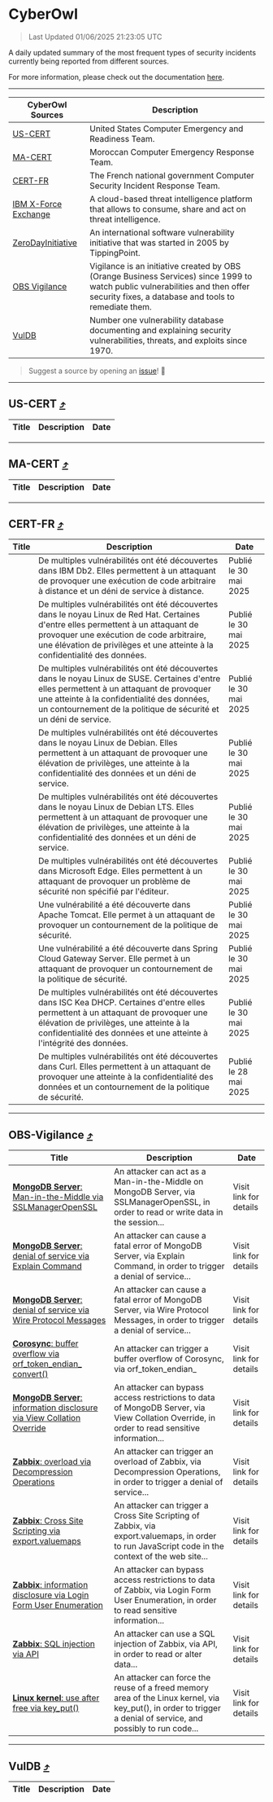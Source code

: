 
 <div id='top'></div>

# CyberOwl

 > Last Updated 01/06/2025 21:23:05 UTC
 
 A daily updated summary of the most frequent types of security incidents currently being reported from different sources.
 
 For more information, please check out the documentation [here](./docs/README.md).
 
 ---
 |CyberOwl Sources|Description|
 |---|---|
 |[US-CERT](#us-cert-arrow_heading_up)|United States Computer Emergency and Readiness Team.|
 |[MA-CERT](#ma-cert-arrow_heading_up)|Moroccan Computer Emergency Response Team.|
 |[CERT-FR](#cert-fr-arrow_heading_up)|The French national government Computer Security Incident Response Team.|
 |[IBM X-Force Exchange](#ibmcloud-arrow_heading_up)|A cloud-based threat intelligence platform that allows to consume, share and act on threat intelligence.|
 |[ZeroDayInitiative](#zerodayinitiative-arrow_heading_up)|An international software vulnerability initiative that was started in 2005 by TippingPoint.|
 |[OBS Vigilance](#obs-vigilance-arrow_heading_up)|Vigilance is an initiative created by OBS (Orange Business Services) since 1999 to watch public vulnerabilities and then offer security fixes, a database and tools to remediate them.|
 |[VulDB](#vuldb-arrow_heading_up)|Number one vulnerability database documenting and explaining security vulnerabilities, threats, and exploits since 1970.|
 
 > Suggest a source by opening an [issue](https://github.com/karimhabush/cyberowl/issues)! :raised_hands:
 ---

## US-CERT [:arrow_heading_up:](#cyberowl)

 |Title|Description|Date|
 |---|---|---|
 
 ---

## MA-CERT [:arrow_heading_up:](#cyberowl)

 |Title|Description|Date|
 |---|---|---|
 
 ---

## CERT-FR [:arrow_heading_up:](#cyberowl)

 |Title|Description|Date|
 |---|---|---|
 |[](https://www.cert.ssi.gouv.fr/avis/CERTFR-2025-AVI-0467/)|De multiples vulnérabilités ont été découvertes dans IBM Db2. Elles permettent à un attaquant de provoquer une exécution de code arbitraire à distance et un déni de service à distance.|Publié le 30 mai 2025|
 |[](https://www.cert.ssi.gouv.fr/avis/CERTFR-2025-AVI-0466/)|De multiples vulnérabilités ont été découvertes dans le noyau Linux de Red Hat. Certaines d'entre elles permettent à un attaquant de provoquer une exécution de code arbitraire, une élévation de privilèges et une atteinte à la confidentialité des données.|Publié le 30 mai 2025|
 |[](https://www.cert.ssi.gouv.fr/avis/CERTFR-2025-AVI-0465/)|De multiples vulnérabilités ont été découvertes dans le noyau Linux de SUSE. Certaines d'entre elles permettent à un attaquant de provoquer une atteinte à la confidentialité des données, un contournement de la politique de sécurité et un déni de service.|Publié le 30 mai 2025|
 |[](https://www.cert.ssi.gouv.fr/avis/CERTFR-2025-AVI-0464/)|De multiples vulnérabilités ont été découvertes dans le noyau Linux de Debian. Elles permettent à un attaquant de provoquer une élévation de privilèges, une atteinte à la confidentialité des données et un déni de service.|Publié le 30 mai 2025|
 |[](https://www.cert.ssi.gouv.fr/avis/CERTFR-2025-AVI-0463/)|De multiples vulnérabilités ont été découvertes dans le noyau Linux de Debian LTS. Elles permettent à un attaquant de provoquer une élévation de privilèges, une atteinte à la confidentialité des données et un déni de service.|Publié le 30 mai 2025|
 |[](https://www.cert.ssi.gouv.fr/avis/CERTFR-2025-AVI-0462/)|De multiples vulnérabilités ont été découvertes dans Microsoft Edge. Elles permettent à un attaquant de provoquer un problème de sécurité non spécifié par l'éditeur.|Publié le 30 mai 2025|
 |[](https://www.cert.ssi.gouv.fr/avis/CERTFR-2025-AVI-0461/)|Une vulnérabilité a été découverte dans Apache Tomcat. Elle permet à un attaquant de provoquer un contournement de la politique de sécurité.|Publié le 30 mai 2025|
 |[](https://www.cert.ssi.gouv.fr/avis/CERTFR-2025-AVI-0460/)|Une vulnérabilité a été découverte dans Spring Cloud Gateway Server. Elle permet à un attaquant de provoquer un contournement de la politique de sécurité.|Publié le 30 mai 2025|
 |[](https://www.cert.ssi.gouv.fr/avis/CERTFR-2025-AVI-0459/)|De multiples vulnérabilités ont été découvertes dans ISC Kea DHCP. Certaines d'entre elles permettent à un attaquant de provoquer une élévation de privilèges, une atteinte à la confidentialité des données et une atteinte à l'intégrité des données.|Publié le 30 mai 2025|
 |[](https://www.cert.ssi.gouv.fr/avis/CERTFR-2025-AVI-0458/)|De multiples vulnérabilités ont été découvertes dans Curl. Elles permettent à un attaquant de provoquer une atteinte à la confidentialité des données et un contournement de la politique de sécurité.|Publié le 28 mai 2025|
 
 ---

## OBS-Vigilance [:arrow_heading_up:](#cyberowl)

 |Title|Description|Date|
 |---|---|---|
 |[<a href="https://vigilance.fr/vulnerability/MongoDB-Server-Man-in-the-Middle-via-SSLManagerOpenSSL-46726" class="noirorange"><b>MongoDB Server</b>: Man-in-the-Middle via SSLManagerOpenSSL</a>](https://vigilance.fr/vulnerability/MongoDB-Server-Man-in-the-Middle-via-SSLManagerOpenSSL-46726)|An attacker can act as a Man-in-the-Middle on MongoDB Server, via SSLManagerOpenSSL, in order to read or write data in the session...|Visit link for details|
 |[<a href="https://vigilance.fr/vulnerability/MongoDB-Server-denial-of-service-via-Explain-Command-46725" class="noirorange"><b>MongoDB Server</b>: denial of service via Explain Command</a>](https://vigilance.fr/vulnerability/MongoDB-Server-denial-of-service-via-Explain-Command-46725)|An attacker can cause a fatal error of MongoDB Server, via Explain Command, in order to trigger a denial of service...|Visit link for details|
 |[<a href="https://vigilance.fr/vulnerability/MongoDB-Server-denial-of-service-via-Wire-Protocol-Messages-46724" class="noirorange"><b>MongoDB Server</b>: denial of service via Wire Protocol Messages</a>](https://vigilance.fr/vulnerability/MongoDB-Server-denial-of-service-via-Wire-Protocol-Messages-46724)|An attacker can cause a fatal error of MongoDB Server, via Wire Protocol Messages, in order to trigger a denial of service...|Visit link for details|
 |[<a href="https://vigilance.fr/vulnerability/Corosync-buffer-overflow-via-orf-token-endian-convert-46722" class="noirorange"><b>Corosync</b>: buffer overflow via orf_token_endian_<wbr>convert()</wbr></a>](https://vigilance.fr/vulnerability/Corosync-buffer-overflow-via-orf-token-endian-convert-46722)|An attacker can trigger a buffer overflow of Corosync, via orf_token_endian_|Visit link for details|
 |[<a href="https://vigilance.fr/vulnerability/MongoDB-Server-information-disclosure-via-View-Collation-Override-46721" class="noirorange"><b>MongoDB Server</b>: information disclosure via View Collation Override</a>](https://vigilance.fr/vulnerability/MongoDB-Server-information-disclosure-via-View-Collation-Override-46721)|An attacker can bypass access restrictions to data of MongoDB Server, via View Collation Override, in order to read sensitive information...|Visit link for details|
 |[<a href="https://vigilance.fr/vulnerability/Zabbix-overload-via-Decompression-Operations-46720" class="noirorange"><b>Zabbix</b>: overload via Decompression Operations</a>](https://vigilance.fr/vulnerability/Zabbix-overload-via-Decompression-Operations-46720)|An attacker can trigger an overload of Zabbix, via Decompression Operations, in order to trigger a denial of service...|Visit link for details|
 |[<a href="https://vigilance.fr/vulnerability/Zabbix-Cross-Site-Scripting-via-export-valuemaps-46719" class="noirorange"><b>Zabbix</b>: Cross Site Scripting via export.valuemaps</a>](https://vigilance.fr/vulnerability/Zabbix-Cross-Site-Scripting-via-export-valuemaps-46719)|An attacker can trigger a Cross Site Scripting of Zabbix, via export.valuemaps, in order to run JavaScript code in the context of the web site...|Visit link for details|
 |[<a href="https://vigilance.fr/vulnerability/Zabbix-information-disclosure-via-Login-Form-User-Enumeration-46718" class="noirorange"><b>Zabbix</b>: information disclosure via Login Form User Enumeration</a>](https://vigilance.fr/vulnerability/Zabbix-information-disclosure-via-Login-Form-User-Enumeration-46718)|An attacker can bypass access restrictions to data of Zabbix, via Login Form User Enumeration, in order to read sensitive information...|Visit link for details|
 |[<a href="https://vigilance.fr/vulnerability/Zabbix-SQL-injection-via-API-46717" class="noirorange"><b>Zabbix</b>: SQL injection via API</a>](https://vigilance.fr/vulnerability/Zabbix-SQL-injection-via-API-46717)|An attacker can use a SQL injection of Zabbix, via API, in order to read or alter data...|Visit link for details|
 |[<a href="https://vigilance.fr/vulnerability/Linux-kernel-use-after-free-via-key-put-46715" class="noirorange"><b>Linux kernel</b>: use after free via key_put()</a>](https://vigilance.fr/vulnerability/Linux-kernel-use-after-free-via-key-put-46715)|An attacker can force the reuse of a freed memory area of the Linux kernel, via key_put(), in order to trigger a denial of service, and possibly to run code...|Visit link for details|
 
 ---

## VulDB [:arrow_heading_up:](#cyberowl)

 |Title|Description|Date|
 |---|---|---|
 